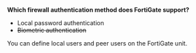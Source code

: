 **Which firewall authentication method does FortiGate support?**

- Local password authentication
- ~~Biometric authentication~~

You can define local users and peer users on the FortiGate unit.
